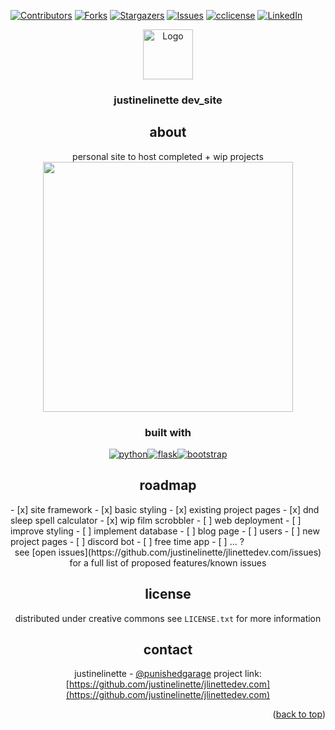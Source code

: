 <!-- template: https://github.com/othneildrew/Best-README-Template/ -->
<a name="readme-top"></a>
[![Contributors][contributors-shield]][contributors-url]
[![Forks][forks-shield]][forks-url]
[![Stargazers][stars-shield]][stars-url]
[![Issues][issues-shield]][issues-url]
[![cclicense][license-shield]][license-url]
[![LinkedIn][linkedin-shield]][linkedin-url]
<br />
<div align="center">
  <a href="https://github.com/justinelinette/jlinettedev.com">
    <img src="https://images2.imgbox.com/e7/c1/OtXrHJqA_o.png" alt="Logo" width="80" height="80">
  </a>

<h3 align="center">justinelinette dev_site</h3>
 
## about
personal site to host completed + wip projects
<a href="http://23.239.5.59:5000/"><img src="https://images2.imgbox.com/4a/c3/CRPBdsR5_o.png" width="400"></a>



### built with 

[![python][python-shield]][python-url][![flask][flask-shield]][flask-url][![bootstrap][bootstrap-shield]][bootstrap-url]

## roadmap
<div align="left">
- [x] site framework
- [x] basic styling
- [x] existing project pages
    - [x] dnd sleep spell calculator
    - [x] wip film scrobbler
- [ ] web deployment
- [ ] improve styling
- [ ] implement database
- [ ] blog page
- [ ] users
- [ ] new project pages
    - [ ] discord bot
    - [ ] free time app
    - [ ] ... ?
</div>
see [open issues](https://github.com/justinelinette/jlinettedev.com/issues) for a full list of proposed features/known issues


## license
distributed under creative commons
see `LICENSE.txt` for more information

## contact

justinelinette - [@punishedgarage](https://twitter.com/punishedgarage)
project link: [https://github.com/justinelinette/jlinettedev.com](https://github.com/justinelinette/jlinettedev.com)


<p align="right">(<a href="#readme-top">back to top</a>)</p>



<!-- https://www.markdownguide.org/basic-syntax/#reference-style-links -->
[python-shield]: https://img.shields.io/badge/python-3776AB?style=for-the-badge&logo=python&logoColor=ffd343
[python-url]: https://www.python.org/
[flask-shield]: https://img.shields.io/badge/flask-white?style=for-the-badge&logo=flask&logoColor=black
[flask-url]: https://flask.palletsprojects.com/en/2.2.x/
[bootstrap-shield]: https://img.shields.io/badge/Bootstrap-563D7C?style=for-the-badge&logo=bootstrap&logoColor=white
[bootstrap-url]: https://getbootstrap.com
[contributors-shield]: https://img.shields.io/github/contributors/justinelinette/jlinettedev.com.svg?style=for-the-badge
[contributors-url]: https://github.com/justinelinette/jlinettedev.com/graphs/contributors
[forks-shield]: https://img.shields.io/github/forks/justinelinette/jlinettedev.com.svg?style=for-the-badge
[forks-url]: https://github.com/justinelinette/jlinettedev.com/network/members
[stars-shield]: https://img.shields.io/github/stars/justinelinette/jlinettedev.com.svg?style=for-the-badge
[stars-url]: https://github.com/justinelinette/jlinettedev.com/stargazers
[issues-shield]: https://img.shields.io/github/issues/justinelinette/jlinettedev.com.svg?style=for-the-badge
[issues-url]: https://github.com/justinelinette/jlinettedev.com/issues
[license-shield]: https://img.shields.io/github/license/justinelinette/jlinettedev.com.svg?style=for-the-badge
[license-url]: https://github.com/justinelinette/jlinettedev.com/blob/master/LICENSE.txt
[linkedin-shield]: https://img.shields.io/badge/-LinkedIn-black.svg?style=for-the-badge&logo=linkedin&colorB=555
[linkedin-url]: https://linkedin.com/in/linkedin_username
[product-screenshot]: [static/images/site_ss.png]
